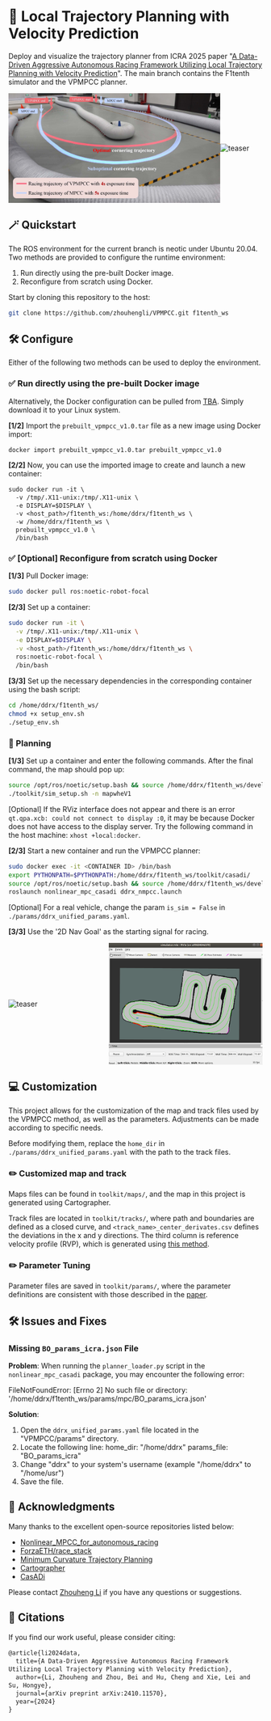 # 🏁 Local Trajectory Planning with Velocity Prediction

Deploy and visualize the trajectory planner from ICRA 2025 paper "[A Data-Driven Aggressive Autonomous Racing Framework Utilizing Local Trajectory Planning with Velocity Prediction](https://arxiv.org/pdf/2410.11570)". The main branch contains the F1tenth simulator and the VPMPCC planner.

<div style="display: flex; justify-content: space-between; align-items: center;">
  <img src="./media/teaser.jpg" alt="teaser" width="420" />
  <img src="./media/vpmpcc.gif" alt="teaser" width="360" />
</div>

## 🪄 Quickstart

The ROS environment for the current branch is neotic under Ubuntu 20.04. Two methods are provided to configure the runtime environment:

1. Run directly using the pre-built Docker image.
2. Reconfigure from scratch using Docker.

Start by cloning this repository to the host:

```bash
git clone https://github.com/zhouhengli/VPMPCC.git f1tenth_ws
```

## 🛠️ Configure

Either of the following two methods can be used to deploy the environment.

### ✅ Run directly using the pre-built Docker image

Alternatively, the Docker configuration can be pulled from [TBA](TBA). Simply download it to your Linux system.

**[1/2]** Import the `prebuilt_vpmpcc_v1.0.tar` file as a new image using Docker import:

```
docker import prebuilt_vpmpcc_v1.0.tar prebuilt_vpmpcc_v1.0
```

**[2/2]** Now, you can use the imported image to create and launch a new container:

```
sudo docker run -it \
  -v /tmp/.X11-unix:/tmp/.X11-unix \
  -e DISPLAY=$DISPLAY \
  -v <host_path>/f1tenth_ws:/home/ddrx/f1tenth_ws \
  -w /home/ddrx/f1tenth_ws \
  prebuilt_vpmpcc_v1.0 \
  /bin/bash
```
### ✅ [Optional] Reconfigure from scratch using Docker

**[1/3]** Pull Docker image:

```bash
sudo docker pull ros:noetic-robot-focal
```

**[2/3]** Set up a container:

```bash
sudo docker run -it \
  -v /tmp/.X11-unix:/tmp/.X11-unix \
  -e DISPLAY=$DISPLAY \
  -v <host_path>/f1tenth_ws:/home/ddrx/f1tenth_ws \
  ros:noetic-robot-focal \
  /bin/bash
```

**[3/3]** Set up the necessary dependencies in the corresponding container using the bash script:

``` bash
cd /home/ddrx/f1tenth_ws/
chmod +x setup_env.sh
./setup_env.sh
```

### 🚀 Planning

**[1/3]** Set up a container and enter the following commands. After the final command, the map should pop up:

```bash
source /opt/ros/noetic/setup.bash && source /home/ddrx/f1tenth_ws/devel/setup.bash
./toolkit/sim_setup.sh -n mapwheV1
```

[Optional] If the RViz interface does not appear and there is an error `qt.qpa.xcb: could not connect to display :0`, it may be because Docker does not have access to the display server.
Try the following command in the host machine: `xhost +local:docker`.

**[2/3]** Start a new container and run the VPMPCC planner:

```bash
sudo docker exec -it <CONTAINER ID> /bin/bash
export PYTHONPATH=$PYTHONPATH:/home/ddrx/f1tenth_ws/toolkit/casadi/
source /opt/ros/noetic/setup.bash && source /home/ddrx/f1tenth_ws/devel/setup.bash
roslaunch nonlinear_mpc_casadi ddrx_nmpcc.launch
```

[Optional] For a real vehicle, change the param `is_sim = False` in `./params/ddrx_unified_params.yaml`.

**[3/3]** Use the '2D Nav Goal' as the starting signal for racing.

<div style="display: flex; justify-content: space-between; align-items: center;">
  <img src="./media/runtime.gif" alt="teaser" width="460" />
  <img src="./media/sim.gif" alt="teaser" width="305" />
</div>

## 💻 Customization

This project allows for the customization of the map and track files used by the VPMPCC method, as well as the parameters. Adjustments can be made according to specific needs.

Before modifying them, replace the `home_dir` in `./params/ddrx_unified_params.yaml` with the path to the track files. 

### ✏️ Customized map and track

Maps files can be found in `toolkit/maps/`, and the map in this project is generated using Cartographer.

Track files are located in `toolkit/tracks/`, where path and boundaries are defined as a closed curve, and `<track_name>_center_derivates.csv` defines the deviations in the x and y directions. The third column is reference velocity profile (RVP), which is generated using [this method](https://github.com/ForzaETH/global_racetrajectory_optimization/tree/d49ac768e6bf39b57f9e9dd25d42f5075e1f8105).

### ✏️ Parameter Tuning

Parameter files are saved in `toolkit/params/`, where the parameter definitions are consistent with those described in the [paper](https://arxiv.org/pdf/2410.11570). 

## 🛠️ Issues and Fixes

### Missing `BO_params_icra.json` File

**Problem**:
When running the `planner_loader.py` script in the `nonlinear_mpc_casadi` package, you may encounter the following error:

FileNotFoundError: [Errno 2] No such file or directory: '/home/ddrx/f1tenth_ws/params/mpc/BO_params_icra.json'

**Solution**:
1. Open the `ddrx_unified_params.yaml` file located in the "VPMPCC/params" directory.
2. Locate the following line:
	home_dir: "/home/ddrx"
	params_file: "BO_params_icra"
3. Change "ddrx" to your system's username (example "/home/ddrx" to "/home/usr")
4. Save the file.


## 🤗 Acknowledgments

Many thanks to the excellent open-source repositories listed below:

- [Nonlinear_MPCC_for_autonomous_racing](https://github.com/nirajbasnet/Nonlinear_MPCC_for_autonomous_racing)
- [ForzaETH/race_stack](https://github.com/ForzaETH/race_stack)
- [Minimum Curvature Trajectory Planning](https://github.com/ForzaETH/global_racetrajectory_optimization/tree/d49ac768e6bf39b57f9e9dd25d42f5075e1f8105)
- [Cartographer](https://github.com/cartographer-project/cartographer)
- [CasADi](https://web.casadi.org/)

Please contact [Zhouheng Li](https://zhouhengli.github.io) if you have any questions or suggestions.

## 📑 Citations

If you find our work useful, please consider citing:

```
@article{li2024data, 
  title={A Data-Driven Aggressive Autonomous Racing Framework Utilizing Local Trajectory Planning with Velocity Prediction}, 
  author={Li, Zhouheng and Zhou, Bei and Hu, Cheng and Xie, Lei and Su, Hongye}, 
  journal={arXiv preprint arXiv:2410.11570}, 
  year={2024}
}
```


